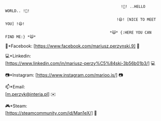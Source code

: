                                                         !👋! ..HELLO WORLD.. !👋!
   
                                                      !😄! [NICE TO MEET YOU] !😄!
   
                                                   *🙀* {:HERE YOU CAN FIND ME:} *🙀*

📲*Facebook: 
[https://www.facebook.com/mariusz.perzynski.9] 📲

💻*Linkedin:     
[https://www.linkedin.com/in/mariusz-perzy%C5%84ski-3b56b01b3/] 💻

📷*Instagram: 
[https://www.instagram.com/marioo.js/] 📷

📫*Email:     
[m.perzyk@interia.pl] ✉️
 
🎮*Steam:     
[https://steamcommunity.com/id/Man1eX/] 👾




